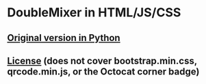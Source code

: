 # DoubleMixer in HTML/JS/CSS

## [Original version in Python](https://github.com/teran-mckinney/doublemixer-python)

## [License](LICENSE.txt) (does not cover bootstrap.min.css, qrcode.min.js, or the Octocat corner badge)
